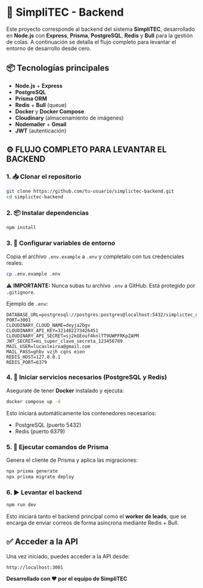 # 🚀 SimpliTEC - Backend

Este proyecto corresponde al backend del sistema **SimpliTEC**, desarrollado en **Node.js** con **Express**, **Prisma**, **PostgreSQL**, **Redis** y **Bull** para la gestión de colas. A continuación se detalla el flujo completo para levantar el entorno de desarrollo desde cero.

## 📦 Tecnologías principales

- **Node.js** + **Express**
- **PostgreSQL**
- **Prisma ORM**
- **Redis** + **Bull** (queue)
- **Docker** y **Docker Compose**
- **Cloudinary** (almacenamiento de imágenes)
- **Nodemailer** + **Gmail**
- **JWT** (autenticación)

## ⚙️ FLUJO COMPLETO PARA LEVANTAR EL BACKEND

### 1. 📥 Clonar el repositorio

```bash
git clone https://github.com/tu-usuario/simplictec-backend.git
cd simplictec-backend
```

### 2. 📦 Instalar dependencias

```bash
npm install
```

### 3. 🔐 Configurar variables de entorno

Copia el archivo `.env.example` a `.env` y completalo con tus credenciales reales:

```bash
cp .env.example .env
```

⚠️ **IMPORTANTE:** Nunca subas tu archivo `.env` a GitHub. Está protegido por `.gitignore`.

Ejemplo de `.env`:

```env
DATABASE_URL=postgresql://postgres:postgres@localhost:5432/simplictec_db
PORT=3001
CLOUDINARY_CLOUD_NAME=deyja2bgv
CLOUDINARY_API_KEY=321482273426451
CLOUDINARY_API_SECRET=sj2kGEouf4knlTT9UWPFRKpZAPM
JWT_SECRET=mi_super_clave_secreta_123456789
MAIL_USER=lucasleiroa@gmail.com
MAIL_PASS=ghbv vzjh cqns eion
REDIS_HOST=127.0.0.1
REDIS_PORT=6379
```

### 4. 🐳 Iniciar servicios necesarios (PostgreSQL y Redis)

Asegurate de tener **Docker** instalado y ejecuta:

```bash
docker compose up -d
```

Esto iniciará automáticamente los contenedores necesarios:
- PostgreSQL (puerto 5432)
- Redis (puerto 6379)

### 5. 🧱 Ejecutar comandos de Prisma

Genera el cliente de Prisma y aplica las migraciones:

```bash
npx prisma generate
npx prisma migrate deploy
```

### 6. ▶️ Levantar el backend

```bash
npm run dev
```

Esto iniciará tanto el backend principal como el **worker de leads**, que se encarga de enviar correos de forma asíncrona mediante Redis + Bull.

## ✅ Acceder a la API

Una vez iniciado, puedes acceder a la API desde:

```
http://localhost:3001
```





**Desarrollado con ❤️ por el equipo de SimpliTEC**
